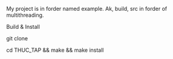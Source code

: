 My project is in forder named example. Ak, build, src in forder of multithreading.

Build & Install

git clone 

cd THUC_TAP && make && make install
